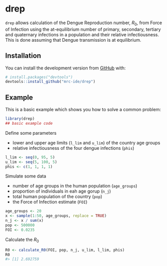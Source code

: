
<!-- README.md is generated from README.Rmd. Please edit that file -->
drep
====

<!-- badges: start -->
<!-- badges: end -->
`drep` allows calculation of the Dengue Reproduction number, *R*<sub>0</sub>, from Force of Infection using the at-equilibrium number of primary, secondary, tertiary and quaternary infections in a population and their relative infectiousness. This is done assuming that Dengue transmission is at equilibrium.

Installation
------------

You can install the development version from [GitHub](https://github.com/) with:

``` r
# install.packages("devtools")
devtools::install_github("mrc-ide/drep")
```

Example
-------

This is a basic example which shows you how to solve a common problem:

``` r
library(drep)
## basic example code
```

Define some parameters

-   lower and upper age limits (`l_lim` and `u_lim`) of the country age groups
-   relative infectiousness of the four dengue infections (`phis`)

``` r
l_lim <- seq(0, 95, 5)
u_lim <- seq(5, 100, 5)
phis <- c(1, 1, 1, 1)
```

Simulate some data

-   number of age groups in the human population (`age_groups`)
-   proportion of individuals in eah age gorup (`n_j`)
-   total human population of the country (`pop`)
-   the Force of Infection estimate (`FOI`)

``` r
age_groups <- 20
x <- sample(1:50, age_groups, replace = TRUE)
n_j <- x / sum(x)
pop <- 500000
FOI <- 0.0235
```

Calculate the *R*<sub>0</sub>

``` r
R0 <- calculate_R0(FOI, pop, n_j, u_lim, l_lim, phis)
R0
#> [1] 2.692759
```
